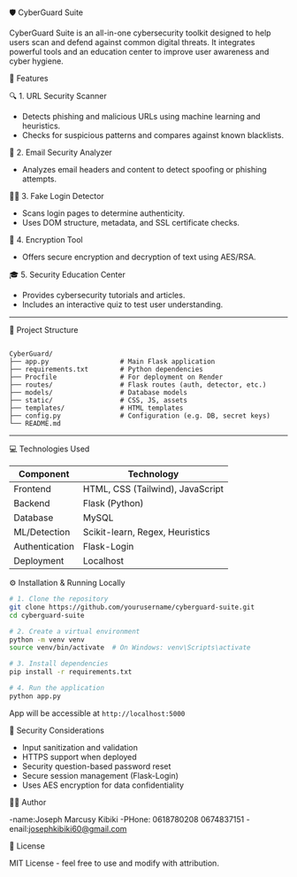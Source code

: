 
 🛡️ CyberGuard Suite

CyberGuard Suite is an all-in-one cybersecurity toolkit designed to help users scan and defend against common digital threats. It integrates powerful tools and an education center to improve user awareness and cyber hygiene.



🚀 Features

 🔍 1. URL Security Scanner
- Detects phishing and malicious URLs using machine learning and heuristics.
- Checks for suspicious patterns and compares against known blacklists.

 📧 2. Email Security Analyzer
- Analyzes email headers and content to detect spoofing or phishing attempts.

 🕵️‍♂️ 3. Fake Login Detector
- Scans login pages to determine authenticity.
- Uses DOM structure, metadata, and SSL certificate checks.

 🔐 4. Encryption Tool
- Offers secure encryption and decryption of text using AES/RSA.

 🎓 5. Security Education Center
- Provides cybersecurity tutorials and articles.
- Includes an interactive quiz to test user understanding.

---

 🧱 Project Structure

```

CyberGuard/
├── app.py                  # Main Flask application
├── requirements.txt        # Python dependencies
├── Procfile                # For deployment on Render
├── routes/                 # Flask routes (auth, detector, etc.)
├── models/                 # Database models
├── static/                 # CSS, JS, assets
├── templates/              # HTML templates
├── config.py               # Configuration (e.g. DB, secret keys)
└── README.md

````

---

 💻 Technologies Used

| Component        | Technology                      |
|------------------|----------------------------------|
| Frontend         | HTML, CSS (Tailwind), JavaScript |
| Backend          | Flask (Python)                  |
| Database         | MySQL                           |
| ML/Detection     | Scikit-learn, Regex, Heuristics |
| Authentication   | Flask-Login                     |
| Deployment       |  Localhost                      |



 ⚙️ Installation & Running Locally

```bash
# 1. Clone the repository
git clone https://github.com/yourusername/cyberguard-suite.git
cd cyberguard-suite

# 2. Create a virtual environment
python -m venv venv
source venv/bin/activate  # On Windows: venv\Scripts\activate

# 3. Install dependencies
pip install -r requirements.txt

# 4. Run the application
python app.py
````

App will be accessible at `http://localhost:5000`


🔐 Security Considerations

* Input sanitization and validation
* HTTPS support when deployed
* Security question-based password reset
* Secure session management (Flask-Login)
* Uses AES encryption for data confidentiality


 👨‍💻 Author

-name:Joseph Marcusy Kibiki
-PHone: 0618780208
       0674837151
-enail:josephkibiki60@gmail.com 


📜 License

MIT License - feel free to use and modify with attribution.

